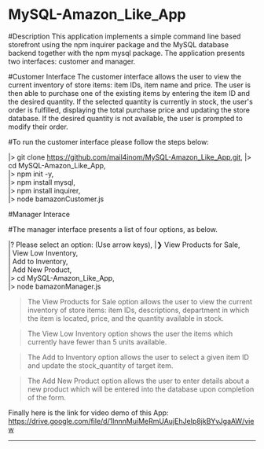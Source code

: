 # MySQL-Amazon_Like_App

#Description
This application implements a simple command line based storefront using the npm inquirer package and the MySQL database backend together with the npm mysql package. The application presents two interfaces: customer and manager.

#Customer Interface
The customer interface allows the user to view the current inventory of store items: item IDs, item name and price. The user is then able to purchase one of the existing items by entering the item ID and the desired quantity. If the selected quantity is currently in stock, the user's order is fulfilled, displaying the total purchase price and updating the store database. If the desired quantity is not available, the user is prompted to modify their order.

#To run the customer interface please follow the steps below:

|> git clone https://github.com/mail4inom/MySQL-Amazon_Like_App.git, 
|> cd MySQL-Amazon_Like_App,                                        
|> npm init -y,                                                     
|> npm install mysql,                                              
|> npm install inquirer,                                            
|> node bamazonCustomer.js                                         



#Manager Interace

#The manager interface presents a list of four options, as below.
 
                                           
|? Please select an option: (Use arrow keys),
|❯ View Products for Sale,                   
|  View Low Inventory,                       
|  Add to Inventory,                         
|  Add New Product,                                                                     
|> cd MySQL-Amazon_Like_App,                 
|> node bamazonManager.js                   


> The View Products for Sale option allows the user to view the current inventory of store items: item IDs, descriptions, department in which the item is located, price, and the quantity available in stock.

> The View Low Inventory option shows the user the items which currently have fewer than 5 units available.

> The Add to Inventory option allows the user to select a given item ID and update the stock_quantity of target item.

> The Add New Product option allows the user to enter details about a new product which will be entered into the database upon completion of the form.

Finally here is the link for video demo of this App: https://drive.google.com/file/d/1lnnnMuiMeRmUAujEhJeIp8jkBYvJgaAW/view

******************************************************************************************************************

